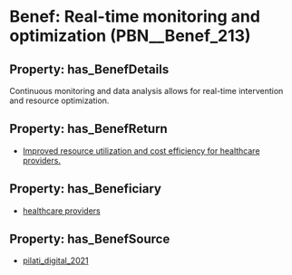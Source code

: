 # Benef: __Real-time monitoring and optimization__ (PBN__Benef_213)

## Property: has_BenefDetails

Continuous monitoring and data analysis allows for real-time intervention and resource optimization.

## Property: has_BenefReturn

* [Improved resource utilization and cost efficiency for healthcare providers.](../BenefReturn/PBN__BenefReturn_220)

## Property: has_Beneficiary

* [healthcare providers](../Stakeholder/PBN__Stakeholder_121)

## Property: has_BenefSource

* [pilati_digital_2021](../Article/PBN__Article_47)

